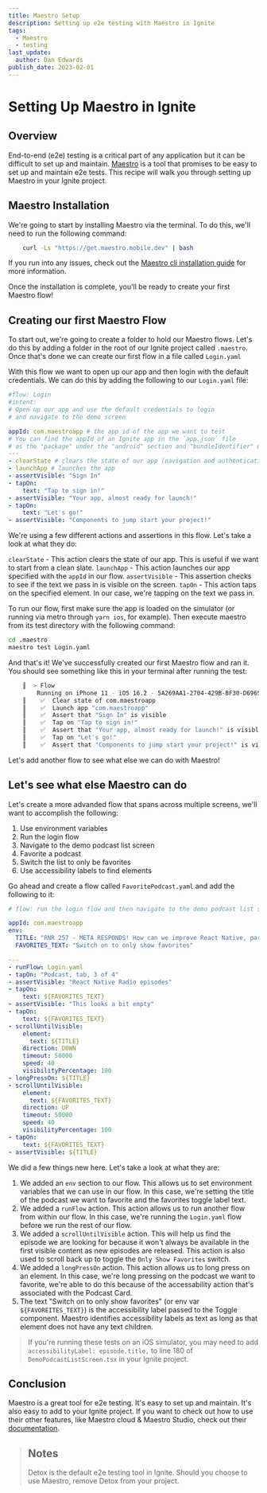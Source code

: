 ```yaml
---
title: Maestro Setup
description: Setting up e2e testing with Maestro in Ignite
tags:
  - Maestro
  - testing
last_update:
  author: Dan Edwards
publish_date: 2023-02-01
---
```


# Setting Up Maestro in Ignite

## Overview

End-to-end (e2e) testing is a critical part of any application but it can be difficult to set up and maintain. [Maestro](https://maestro.mobile.dev/) is a tool that promises to be easy to set up and maintain e2e tests. This recipe will walk you through setting up Maestro in your Ignite project.

## Maestro Installation

We're going to start by installing Maestro via the terminal. To do this, we'll need to run the following command:

```bash
    curl -Ls "https://get.maestro.mobile.dev" | bash
```

If you run into any issues, check out the [Maestro cli installation guide](https://maestro.mobile.dev/getting-started/installing-maestro#installing-the-cli) for more information.

Once the installation is complete, you'll be ready to create your first Maestro flow!

## Creating our first Maestro Flow

To start out, we're going to create a folder to hold our Maestro flows. Let's do this by adding a folder in the root of our Ignite project called `.maestro`. Once that's done we can create our first flow in a file called `Login.yaml`

With this flow we want to open up our app and then login with the default credentials. We can do this by adding the following to our `Login.yaml` file:

```yaml
#flow: Login
#intent:
# Open up our app and use the default credentials to login
# and navigate to the demo screen

appId: com.maestroapp # the app id of the app we want to test
# You can find the appId of an Ignite app in the `app.json` file
# as the "package" under the "android" section and "bundleIdentifier" under the "ios" section
---
- clearState # clears the state of our app (navigation and authentication)
- launchApp # launches the app
- assertVisible: "Sign In"
- tapOn:
    text: "Tap to sign in!"
- assertVisible: "Your app, almost ready for launch!"
- tapOn:
    text: "Let's go!"
- assertVisible: "Components to jump start your project!"
```

We're using a few different actions and assertions in this flow. Let's take a look at what they do:

`clearState` - This action clears the state of our app. This is useful if we want to start from a clean slate.
`launchApp` - This action launches our app specified with the `appId` in our flow.
`assertVisible` - This assertion checks to see if the text we pass in is visible on the screen.
`tapOn` - This action taps on the specified element. In our case, we're tapping on the text we pass in.

To run our flow, first make sure the app is loaded on the simulator (or running via metro through `yarn ios`, for example). Then execute maestro from its test directory with the following command:

```bash
cd .maestro
maestro test Login.yaml
```

And that's it! We've successfully created our first Maestro flow and ran it. You should see something like this in your terminal after running the test:

```bash
    ║  > Flow
        Running on iPhone 11 - iOS 16.2 - 5A269AA1-2704-429B-BF30-D6965060E03E
    ║    ✅  Clear state of com.maestroapp
    ║    ✅  Launch app "com.maestroapp"
    ║    ✅  Assert that "Sign In" is visible
    ║    ✅  Tap on "Tap to sign in!"
    ║    ✅  Assert that "Your app, almost ready for launch!" is visible
    ║    ✅  Tap on "Let's go!"
    ║    ✅  Assert that "Components to jump start your project!" is visible
```

Let's add another flow to see what else we can do with Maestro!

## Let's see what else Maestro can do

Let's create a more advanded flow that spans across multiple screens, we'll want to accomplish the following:

1. Use environment variables
2. Run the login flow
3. Navigate to the demo podcast list screen
4. Favorite a podcast
5. Switch the list to only be favorites
6. Use accessibility labels to find elements

Go ahead and create a flow called `FavoritePodcast.yaml` and add the following to it:

```yaml
# flow: run the login flow and then navigate to the demo podcast list screen, favorite a podcast, and then switch the list to only be favorites.

appId: com.maestroapp
env:
  TITLE: "RNR 257 - META RESPONDS! How can we improve React Native, part 2"
  FAVORITES_TEXT: "Switch on to only show favorites"

---
- runFlow: Login.yaml
- tapOn: "Podcast, tab, 3 of 4"
- assertVisible: "React Native Radio episodes"
- tapOn:
    text: ${FAVORITES_TEXT}
- assertVisible: "This looks a bit empty"
- tapOn:
    text: ${FAVORITES_TEXT}
- scrollUntilVisible:
    element:
      text: ${TITLE}
    direction: DOWN
    timeout: 50000
    speed: 40
    visibilityPercentage: 100
- longPressOn: ${TITLE}
- scrollUntilVisible:
    element:
      text: ${FAVORITES_TEXT}
    direction: UP
    timeout: 50000
    speed: 40
    visibilityPercentage: 100
- tapOn:
    text: ${FAVORITES_TEXT}
- assertVisible: ${TITLE}
```

We did a few things new here. Let's take a look at what they are:

1. We added an `env` section to our flow. This allows us to set environment variables that we can use in our flow. In this case, we're setting the title of the podcast we want to favorite and the favorites toggle label text.
2. We added a `runFlow` action. This action allows us to run another flow from within our flow. In this case, we're running the `Login.yaml` flow before we run the rest of our flow.
3. We added a `scrollUntilVisible` action. This will help us find the episode we are looking for because it won't always be available in the first visible content as new episodes are released. This action is also used to scroll back up to toggle the `Only Show Favorites` switch.
4. We added a `longPressOn` action. This action allows us to long press on an element. In this case, we're long pressing on the podcast we want to favorite, we're able to do this because of the accessability action that's associated with the Podcast Card.
5. The text "Switch on to only show favorites" (or env var `${FAVOREITES_TEXT}`) is the accessibility label passed to the Toggle component. Maestro identifies accessibility labels as text as long as that element does not have any text children.

> If you're running these tests on an iOS simulator, you may need to add `accessibilityLabel: episode.title,` to line 180 of `DemoPodcastListScreen.tsx` in your Ignite project.

## Conclusion

Maestro is a great tool for e2e testing. It's easy to set up and maintain. It's also easy to add to your Ignite project. If you want to check out how to use their other features, like Maestro cloud & Maestro Studio, check out their [documentation](https://maestro.mobile.dev/).

> ## Notes
>
> Detox is the default e2e testing tool in Ignite. Should you choose to use Maestro, remove Detox from your project.
